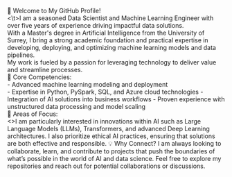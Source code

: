 👋 Welcome to My GitHub Profile!<br>
<\t>I am a seasoned Data Scientist and Machine Learning Engineer with over five years of experience driving impactful data solutions.<br>
With a Master's degree in Artificial Intelligence from the University of Surrey, I bring a strong academic foundation and practical expertise in developing, deploying, and optimizing machine learning models and data pipelines.<br>
My work is fueled by a passion for leveraging technology to deliver value and streamline processes.<br>
🌟 Core Competencies:<br>
	- Advanced machine learning modeling and deployment\
	- Expertise in Python, PySpark, SQL, and Azure cloud technologies
	- Integration of AI solutions into business workflows
	- Proven experience with unstructured data processing and model scaling <br>
🚀 Areas of Focus: <br>
	<>I am particularly interested in innovations within AI such as Large Language Models (LLMs), Transformers, and advanced Deep Learning architectures. I also prioritize ethical AI practices, ensuring that solutions are both effective and responsible.
 💡 Why Connect? 
	I am always looking to collaborate, learn, and contribute to projects that push the boundaries of what’s possible in the world of AI and data science. Feel free to explore my repositories and reach out for potential collaborations or discussions.
